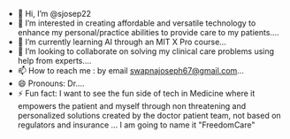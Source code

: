 - 👋 Hi, I’m @sjosep22
- 👀 I’m interested in creating affordable and versatile technology to  enhance my personal/practice abilities to provide care to my patients....
- 🌱 I’m currently learning AI through an MIT X Pro course...
- 💞️ I’m looking to collaborate on solving my clinical care problems using help from experts....
- 📫 How to reach me : by email swapnajoseph67@gmail.com...
- 😄 Pronouns: Dr....
- ⚡ Fun fact: I want to see the fun side of tech in Medicine where it empowers the patient and myself through non threatening and personalized solutions created by the doctor patient team, not based on regulators and insurance ... I am going to name it "FreedomCare"

<!---
sjosep22/sjosep22 is a ✨ special ✨ repository because its `README.md` (this file) appears on your GitHub profile.
You can click the Preview link to take a look at your changes.
--->

